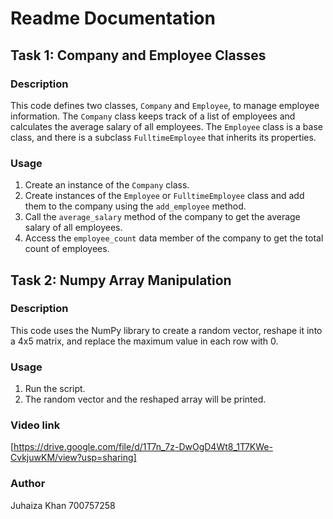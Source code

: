 # Readme Documentation

## Task 1: Company and Employee Classes

### Description

This code defines two classes, `Company` and `Employee`, to manage employee information. The `Company` class keeps track of a list of employees and calculates the average salary of all employees. The `Employee` class is a base class, and there is a subclass `FulltimeEmployee` that inherits its properties.

### Usage

1. Create an instance of the `Company` class.
2. Create instances of the `Employee` or `FulltimeEmployee` class and add them to the company using the `add_employee` method.
3. Call the `average_salary` method of the company to get the average salary of all employees.
4. Access the `employee_count` data member of the company to get the total count of employees.

## Task 2: Numpy Array Manipulation

### Description

This code uses the NumPy library to create a random vector, reshape it into a 4x5 matrix, and replace the maximum value in each row with 0.

### Usage

1. Run the script.
2. The random vector and the reshaped array will be printed.

### Video link
[https://drive.google.com/file/d/1T7n_7z-DwOgD4Wt8_1T7KWe-CvkjuwKM/view?usp=sharing]

### Author
Juhaiza Khan
700757258

